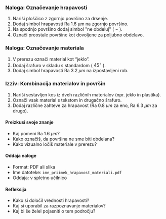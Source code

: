 ### Naloga: Označevanje hrapavosti

1. Nariši ploščico z zgornjo površino za drsenje.
2. Dodaj simbol hrapavosti Ra 1.6 µm na zgornjo površino.
3. Na spodnjo površino dodaj simbol "ne obdeluj" ( $\frown$ ).
4. Označi preostale površine kot dovoljene za poljubno obdelavo.

### Naloga: Označevanje materiala

1. V prerezu označi material kot “jeklo”.
2. Dodaj šrafuro v skladu s standardom ( $45^\circ$ ).
3. Dodaj simbol hrapavosti Ra 3.2 $\mu m$ na izpostavljeni rob.

### Izziv: Kombinacija materialov in površin

1. Nariši sestavljen kos iz dveh različnih materialov (npr. jeklo in plastika).
2. Označi vsak material s tekstom in drugačno šrafuro.
3. Dodaj različne zahteve za hrapavost (Ra 0.8 $\mu m$ za eno, Ra 6.3 $\mu m$ za drugo).

#### Preizkusi svoje znanje

* Kaj pomeni Ra 1.6 $\mu m$?
* Kako označiš, da površina ne sme biti obdelana?
* Kako vizualno ločiš materiale v prerezu?

#### Oddaja naloge

* Format: PDF ali slika
* Ime datoteke: `ime_priimek_hrapavost_materiali.pdf`
* Oddaja: v spletno učilnico

#### Refleksija

* Kako si določil vrednosti hrapavosti?
* Kaj si uporabil za razpoznavanje materialov?
* Kaj bi še želel pojasniti o tem področju?

